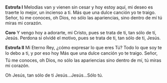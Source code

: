 **Estrofa I**
Melodías van y vienen sin cesar y hoy estoy aquí, mi
deseo es traerte lo mejor, un incienso a ti.
Más que una dulce canción yo te traigo. Señor, tú
me conoces, oh Dios, no sólo las apariencias, sino
dentro de mí tú miras mi corazón.

**Coro**
Y vengo hoy a adorarte, mi Cristo, pues se trata de
ti, tan sólo de tí, Jesús.
Perdona si olvidé el motivo, pues se trata de ti, tan 
sólo de ti, Jesús.

**Estrofa II**
Mi Eterno Rey, ¿cómo expresar lo que eres Tú? Todo
lo que soy te lo debo a ti, y por eso hoy
Más que una dulce canción yo te traigo. Señor, Tú
me conoces, oh Dios, no sólo las apariencias sino 
dentro de mí, tú miras mi corazón.

Oh Jesús, tan sólo de ti Jesús...Jesús...Sólo tú.